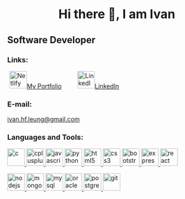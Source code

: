 <h1 align="center">Hi there 👋, I am Ivan</h1>
<h2>Software Developer</h2>
<h3>Links:</h3>
<a href="https://ivan-hf-leung.netlify.app/" target="_blank" style="margin-left: 5px;">
  <img src="https://cdn.icon-icons.com/icons2/2107/PNG/512/file_type_netlify_icon_130354.png" alt="Netlify Page" height="40"/>My Portfolio</a>
</a>
&nbsp;&nbsp;&nbsp;&nbsp;&nbsp;&nbsp;
<a href="https://www.linkedin.com/in/ivan-leung-375a48188/"style="margin-left: 5px;">
  <img src="https://cdn.icon-icons.com/icons2/805/PNG/64/linkedin_icon-icons.com_65929.png" alt="LinkedIn" height="40"/>LinkedIn</a>
<h3 align="left">E-mail:</h3>
<a href="mailto:ivan.hf.leung@gmail.com">ivan.hf.leung@gmail.com</a>
<h3 align="left">Languages and Tools:</h3>

<p align="left"> 
  <!-- C Language -->
  <a href="https://www.cprogramming.com/" target="_blank" rel="noreferrer"> <img src="https://user-images.githubusercontent.com/25181517/192106070-46255bcf-65e6-4c6b-a296-bf8d0d8fb2a7.png" alt="c" width="40" height="40"/> </a> 
  <!-- C++ -->
  <a href="https://www.w3schools.com/cpp/" target="_blank" rel="noreferrer"> <img src="https://user-images.githubusercontent.com/25181517/192106073-90fffafe-3562-4ff9-a37e-c77a2da0ff58.png" alt="cplusplus" width="40" height="40"/> </a> 
  <!-- JavaScript-->
  <a href="https://developer.mozilla.org/en-US/docs/Web/JavaScript" target="_blank" rel="noreferrer"> <img src="https://user-images.githubusercontent.com/25181517/117447155-6a868a00-af3d-11eb-9cfe-245df15c9f3f.png" alt="javascript" width="40" height="40"/> </a> 
  <!-- Python -->
  <a href="https://www.python.org" target="_blank" rel="noreferrer"> <img src="https://user-images.githubusercontent.com/25181517/183423507-c056a6f9-1ba8-4312-a350-19bcbc5a8697.png" alt="python" width="40" height="40"/> </a> 
  <!-- HTML5 -->
  <a href="https://www.w3.org/html/" target="_blank" rel="noreferrer"> <img src="https://user-images.githubusercontent.com/25181517/192158954-f88b5814-d510-4564-b285-dff7d6400dad.png" alt="html5" width="40" height="40"/> </a> 
  <!-- CSS3 -->
  <a href="https://www.w3schools.com/css/" target="_blank" rel="noreferrer"> <img src="https://user-images.githubusercontent.com/25181517/183898674-75a4a1b1-f960-4ea9-abcb-637170a00a75.png" alt="css3" width="40" height="40"/> </a> 
  <!-- Bootstrap -->
  <a href="https://getbootstrap.com" target="_blank" rel="noreferrer"> <img src="https://user-images.githubusercontent.com/25181517/183898054-b3d693d4-dafb-4808-a509-bab54cf5de34.png" alt="bootstrap" width="40" height="40"/> </a> 
  <!-- Express -->
  <a href="https://expressjs.com" target="_blank" rel="noreferrer"> <img src="https://user-images.githubusercontent.com/25181517/183859966-a3462d8d-1bc7-4880-b353-e2cbed900ed6.png" alt="express" width="40" height="40"/> </a> 
  <!-- React.js -->
  <a href="https://reactjs.org/" target="_blank" rel="noreferrer"> <img src="https://user-images.githubusercontent.com/25181517/183897015-94a058a6-b86e-4e42-a37f-bf92061753e5.png" alt="react" width="40" height="40"/> </a>
  </p>
  <p align="left"> 
  <!-- Node.js -->
  <a href="https://nodejs.org" target="_blank" rel="noreferrer"> <img src="https://user-images.githubusercontent.com/25181517/183568594-85e280a7-0d7e-4d1a-9028-c8c2209e073c.png" alt="nodejs" width="40" height="40"/> </a> 
  <!-- MongoDB -->
  <a href="https://www.mongodb.com/" target="_blank" rel="noreferrer"> <img src="https://user-images.githubusercontent.com/25181517/182884177-d48a8579-2cd0-447a-b9a6-ffc7cb02560e.png" alt="mongodb" width="40" height="40"/> </a> 
  <!-- MySQL -->
  <a href="https://www.mysql.com/" target="_blank" rel="noreferrer"> <img src="https://user-images.githubusercontent.com/25181517/183896128-ec99105a-ec1a-4d85-b08b-1aa1620b2046.png" alt="mysql" width="40" height="40"/> </a>
  <!-- Oracle SQL -->
  <a href="https://www.oracle.com/" target="_blank" rel="noreferrer"> <img src="https://user-images.githubusercontent.com/25181517/117208736-bdedc080-adf5-11eb-912f-61c7d43705f6.png" alt="oracle" width="40" height="40"/> </a> 
  <!-- PostgreSQL -->
  <a href="https://www.postgresql.org" target="_blank" rel="noreferrer"> <img src="https://user-images.githubusercontent.com/25181517/117208740-bfb78400-adf5-11eb-97bb-09072b6bedfc.png" alt="postgresql" width="40" height="40"/> </a> 
  <!-- Git -->
  <a href="https://git-scm.com/" target="_blank" rel="noreferrer"> <img src="https://user-images.githubusercontent.com/25181517/192108372-f71d70ac-7ae6-4c0d-8395-51d8870c2ef0.png" alt="git" width="40" height="40"/> </a>
  </p>

<!--
**ivanleung123/ivanleung123** is a ✨ _special_ ✨ repository because its `README.md` (this file) appears on your GitHub profile.
Here are some ideas to get you started:

- 🔭 I’m currently working on ...
- 🌱 I’m currently learning ...
- 👯 I’m looking to collaborate on ...
- 🤔 I’m looking for help with ...
- 💬 Ask me about ...
- 📫 How to reach me: ...
- 😄 Pronouns: ...
- ⚡ Fun fact: ...
-->
